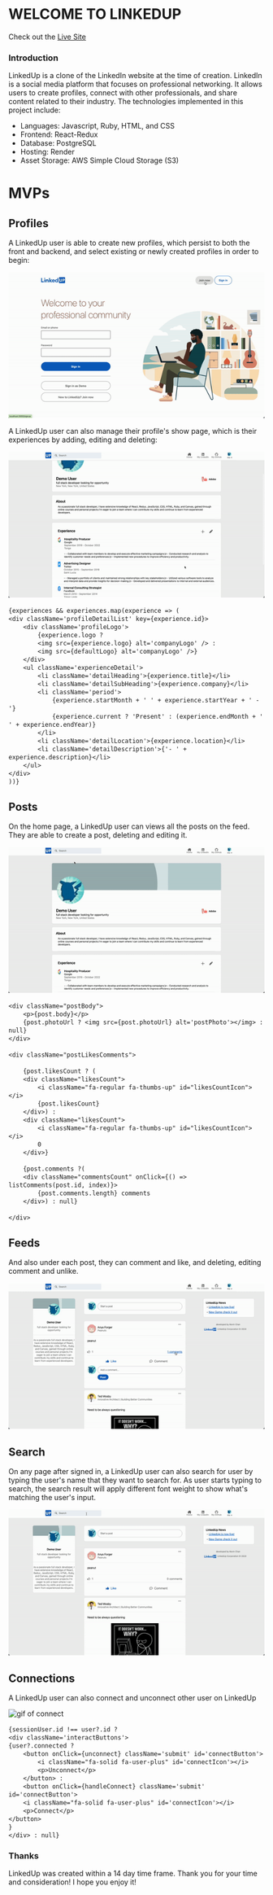 # WELCOME TO LINKEDUP

Check out the [Live Site](https://linkedup-n4xe.onrender.com/)

### Introduction

LinkedUp is a clone of the LinkedIn website at the time of creation. LinkedIn is a social media platform that focuses on professional networking. It allows users to create profiles, connect with other professionals, and share content related to their industry. The technologies implemented in this project include:

- Languages: Javascript, Ruby, HTML, and CSS
- Frontend: React-Redux
- Database: PostgreSQL
- Hosting: Render
- Asset Storage: AWS Simple Cloud Storage (S3)

# MVPs

## Profiles

A LinkedUp user is able to create new profiles, which persist to both the front and backend, and select existing or newly created profiles in order to begin:

![gif of profiles](app/assets/userAuth.gif)

A LinkedUp user can also manage their profile's show page, which is their experiences by adding, editing and deleting:

![gif of experiences](app/assets/experiences.gif)

```
{experiences && experiences.map(experience => (
<div className='profileDetailList' key={experience.id}>
    <div className='profileLogo'>
        {experience.logo ?
        <img src={experience.logo} alt='companyLogo' /> :
        <img src={defaultLogo} alt='companyLogo' />}
    </div>
    <ul className='experienceDetail'>
        <li className='detailHeading'>{experience.title}</li>
        <li className='detailSubHeading'>{experience.company}</li>
        <li className='period'>
            {experience.startMonth + ' ' + experience.startYear + ' - '}
            {experience.current ? 'Present' : (experience.endMonth + ' ' + experience.endYear)}
        </li>
        <li className='detailLocation'>{experience.location}</li>
        <li className='detailDescription'>{'- ' + experience.description}</li>
    </ul>
</div>
))}
```

## Posts

On the home page, a LinkedUp user can views all the posts on the feed. They are able to create a post, deleting and editing it.

![gif of posts](app/assets/posts_and_likes.gif)

```
<div className="postBody">
    <p>{post.body}</p>
    {post.photoUrl ? <img src={post.photoUrl} alt='postPhoto'></img> : null}
</div>

<div className="postLikesComments">

    {post.likesCount ? (
    <div className="likesCount">
        <i className="fa-regular fa-thumbs-up" id="likesCountIcon"></i>
        {post.likesCount}
    </div>) :
    <div className="likesCount">
        <i className="fa-regular fa-thumbs-up" id="likesCountIcon"></i>
        0
    </div>}

    {post.comments ?(
    <div className="commentsCount" onClick={() => listComments(post.id, index)}>
        {post.comments.length} comments
    </div>) : null}

</div>
```

## Feeds

And also under each post, they can comment and like, and deleting, editing comment and unlike.

![gif of comments](app/assets/comments.gif)

## Search

On any page after signed in, a LinkedUp user can also search for user by typing the user's name that they want to search for. As user starts typing to search, the search result will apply different font weight to show what's matching the user's input.

![gif of search](app/assets/search.gif)

<!-- ```
<div className="modal-content" id='searchModalConetent'>
    {(query !== '') && (
    <ul>
        {users.filter(user => {
            const parts = query.toLowerCase().split(' ');
            return parts.every(part => user.firstName.toLowerCase().includes(part) || user.lastName.toLowerCase().includes(part));
        }).map((user, index) => (
            <li key={index} onClick={() => checkOutProfile(user.id)} className='searchResult'>
                <i className="fa-solid fa-magnifying-glass" id='insideSearch'></i>
                <div className='authorPic' id='searchPhoto'>
                    <img src={user.photoUrl} alt='defaultProfile' />
                </div>
                <div className='fullName'>
                    {user.firstName.split('').map((letter) =>
                        <div>
                            <p className='matched'>{matchedWord(letter)}</p> <p>{unmatchedWord(letter)}</p>
                        </div>)}

                    <p>&nbsp;</p>

                    {user.lastName.split('').map((letter) =>
                        <div>
                            <p className='matched'>{matchedWord(letter)}</p> <p>{unmatchedWord(letter)}</p>
                        </div>)}
                        <div className='headlineSearch'>&nbsp; &bull; &nbsp;{user.headline}</div>
                </div>
            </li>
        ))}
    </ul>
    )}
</div>
``` -->

## Connections

A LinkedUp user can also connect and unconnect other user on LinkedUp

![gif of connect](app/assets/connect.gif)

```
{sessionUser.id !== user?.id ?
<div className='interactButtons'>
{user?.connected ?
    <button onClick={unconnect} className='submit' id='connectButton'>
        <i className="fa-solid fa-user-plus" id='connectIcon'></i>
        <p>Unconnect</p>
    </button> :
    <button onClick={handleConnect} className='submit' id='connectButton'>
    <i className="fa-solid fa-user-plus" id='connectIcon'></i>
    <p>Connect</p>
</button>
}
</div> : null}
```

### Thanks

LinkedUp was created within a 14 day time frame. Thank you for your time and consideration! I hope you enjoy it!
